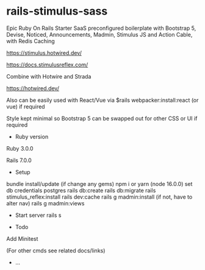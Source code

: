 # rails-stimulus-sass

Epic Ruby On Rails Starter SaaS preconfigured boilerplate with Bootstrap 5, Devise, Noticed, Announcements, Madmin, Stimulus JS and Action Cable, with Redis Caching

https://stimulus.hotwired.dev/

https://docs.stimulusreflex.com/

Combine with Hotwire and Strada

https://hotwired.dev/

Also can be easily used with React/Vue via $rails webpacker:install:react (or vue) if required

Style kept minimal so Bootstrap 5 can be swapped out for other CSS or UI if required

* Ruby version

Ruby 3.0.0

Rails 7.0.0

* Setup

 bundle install/update (if change any gems)
 npm i
 or yarn  (node 16.0.0)
set db credentials postgres
 rails db:create
 rails db:migrate
 rails stimulus_reflex:install
 rails dev:cache
 rails g madmin:install  (if not, have to alter nav)
 rails g madmin:views

* Start server
 rails s

* Todo

Add Minitest

(For other cmds see  related docs/links)



* ...
